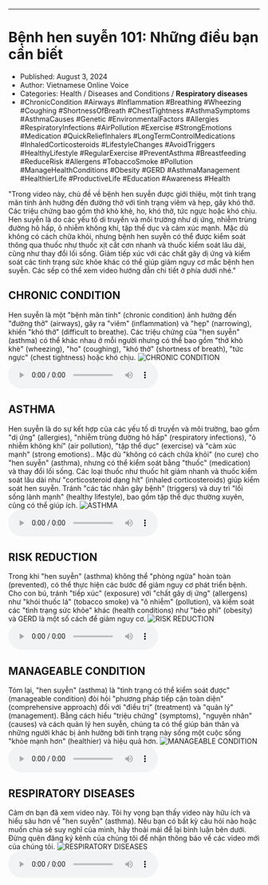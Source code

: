 
---

# Bệnh hen suyễn 101: Những điều bạn cần biết

- Published: August 3, 2024
- Author: Vietnamese Online Voice
- Categories: Health / Diseases and Conditions / **Respiratory diseases**
- #ChronicCondition #Airways #Inflammation #Breathing #Wheezing #Coughing #ShortnessOfBreath #ChestTightness #AsthmaSymptoms #AsthmaCauses #Genetic #EnvironmentalFactors #Allergies #RespiratoryInfections #AirPollution #Exercise #StrongEmotions #Medication #QuickReliefInhalers #LongTermControlMedications #InhaledCorticosteroids #LifestyleChanges #AvoidTriggers #HealthyLifestyle #RegularExercise #PreventAsthma #Breastfeeding #ReduceRisk #Allergens #TobaccoSmoke #Pollution #ManageHealthConditions #Obesity #GERD #AsthmaManagement #HealthierLife #ProductiveLife #Education #Awareness #Health

"Trong video này, chủ đề về bệnh hen suyễn được giới thiệu, một tình trạng mãn tính ảnh hưởng đến đường thở với tình trạng viêm và hẹp, gây khó thở. Các triệu chứng bao gồm thở khò khè, ho, khó thở, tức ngực hoặc khó chịu. Hen suyễn là do các yếu tố di truyền và môi trường như dị ứng, nhiễm trùng đường hô hấp, ô nhiễm không khí, tập thể dục và cảm xúc mạnh. Mặc dù không có cách chữa khỏi, nhưng bệnh hen suyễn có thể được kiểm soát thông qua thuốc như thuốc xịt cắt cơn nhanh và thuốc kiểm soát lâu dài, cũng như thay đổi lối sống. Giảm tiếp xúc với các chất gây dị ứng và kiểm soát các tình trạng sức khỏe khác có thể giúp giảm nguy cơ mắc bệnh hen suyễn. Các sếp có thể xem video hướng dẫn chi tiết ở phía dưới nhé."


## CHRONIC CONDITION

Hen suyễn là một "bệnh mãn tính" (chronic condition) ảnh hưởng đến "đường thở" (airways), gây ra "viêm" (inflammation) và "hẹp" (narrowing), khiến "khó thở" (difficult to breathe). Các triệu chứng của "hen suyễn" (asthma) có thể khác nhau ở mỗi người nhưng có thể bao gồm "thở khò khè" (wheezing), "ho" (coughing), "khó thở" (shortness of breath), "tức ngực" (chest tightness) hoặc khó chịu.
![CHRONIC CONDITION](https://http-archiver-apis-production-80.schnworks.com/storage/images/transitions/2024-08-03/transition-36198853647-Montserrat-Regular-1A237E.jpg)
<audio controls>
    <source src="https://http-archiver-apis-production-80.schnworks.com/storage/storage/audio/file-5701167864.mp3" type="audio/mpeg">
</audio>



## ASTHMA

Hen suyễn là do sự kết hợp của các yếu tố di truyền và môi trường, bao gồm "dị ứng" (allergies), "nhiễm trùng đường hô hấp" (respiratory infections), "ô nhiễm không khí" (air pollution), "tập thể dục" (exercise) và "cảm xúc mạnh" (strong emotions).. Mặc dù "không có cách chữa khỏi" (no cure) cho "hen suyễn" (asthma), nhưng có thể kiểm soát bằng "thuốc" (medication) và thay đổi lối sống. Các loại thuốc như thuốc hít giảm nhanh và thuốc kiểm soát lâu dài như "corticosteroid dạng hít" (inhaled corticosteroids) giúp kiểm soát hen suyễn. Tránh "các tác nhân gây bệnh" (triggers) và duy trì "lối sống lành mạnh" (healthy lifestyle), bao gồm tập thể dục thường xuyên, cũng có thể giúp ích.
![ASTHMA](https://http-archiver-apis-production-80.schnworks.com/storage/images/transitions/2024-08-03/transition--2139898309-Montserrat-Medium-004895.jpg)
<audio controls>
    <source src="https://http-archiver-apis-production-80.schnworks.com/storage/storage/audio/file-37285644051.mp3" type="audio/mpeg">
</audio>



## RISK REDUCTION

Trong khi "hen suyễn" (asthma) không thể "phòng ngừa" hoàn toàn (prevented), có thể thực hiện các bước để giảm nguy cơ phát triển bệnh. Cho con bú, tránh "tiếp xúc" (exposure) với "chất gây dị ứng" (allergens) như "khói thuốc lá" (tobacco smoke) và "ô nhiễm" (pollution), và kiểm soát các "tình trạng sức khỏe" khác (health conditions) như "béo phì" (obesity) và GERD là một số cách để giảm nguy cơ.
![RISK REDUCTION](https://http-archiver-apis-production-80.schnworks.com/storage/images/transitions/2024-08-03/transition--15105956960-Montserrat-SemiBold-004895.jpg)
<audio controls>
    <source src="https://http-archiver-apis-production-80.schnworks.com/storage/storage/audio/file-28771641600.mp3" type="audio/mpeg">
</audio>



## MANAGEABLE CONDITION

Tóm lại, "hen suyễn" (asthma) là "tình trạng có thể kiểm soát được" (manageable condition) đòi hỏi "phương pháp tiếp cận toàn diện" (comprehensive approach) đối với "điều trị" (treatment) và "quản lý" (management). Bằng cách hiểu "triệu chứng" (symptoms), "nguyên nhân" (causes) và cách quản lý hen suyễn, chúng ta có thể giúp bản thân và những người khác bị ảnh hưởng bởi tình trạng này sống một cuộc sống "khỏe mạnh hơn" (healthier) và hiệu quả hơn.
![MANAGEABLE CONDITION](https://http-archiver-apis-production-80.schnworks.com/storage/images/transitions/2024-08-03/transition--12086001859-Montserrat-Black-673AB7.jpg)
<audio controls>
    <source src="https://http-archiver-apis-production-80.schnworks.com/storage/storage/audio/file-44250791805.mp3" type="audio/mpeg">
</audio>



## RESPIRATORY DISEASES

Cảm ơn bạn đã xem video này. Tôi hy vọng bạn thấy video này hữu ích và hiểu sâu hơn về "hen suyễn" (asthma). Nếu bạn có bất kỳ câu hỏi nào hoặc muốn chia sẻ suy nghĩ của mình, hãy thoải mái để lại bình luận bên dưới. Đừng quên đăng ký kênh của chúng tôi để nhận thông báo về các video mới của chúng tôi.
![RESPIRATORY DISEASES](https://http-archiver-apis-production-80.schnworks.com/storage/images/transitions/2024-08-03/transition-25351814787-Montserrat-Bold-303F9F.jpg)
<audio controls>
    <source src="https://http-archiver-apis-production-80.schnworks.com/storage/storage/audio/file-5784359008.mp3" type="audio/mpeg">
</audio>

